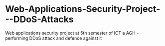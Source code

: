 # Web-Applications-Security-Project---DDoS-Attacks
Web applications security project at 5th semester of ICT a AGH - performing DDoS attack and defence against it 
